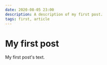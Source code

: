 ```yaml
---
date: 2020-08-05 23:00
description: A description of my first post.
tags: first, article
---
```

# My first post

My first post's text.